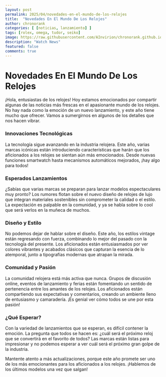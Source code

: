 ```yaml
---
layout: post
permalink: 2025/04/novedades-en-el-mundo-de-los-relojes
title:  "Novedades En El Mundo De Los Relojes"
author: chronorank
categories: [ [noticias, lanzamiento] ]
tags: [rolex, omega, tudor, seiko]
image: https://raw.githubusercontent.com/AInvirion/chronorank.github.io/master/images/posts/20250410045831.png
description: "Watch News"
featured: false
comments: true
---
```

# Novedades En El Mundo De Los Relojes

¡Hola, entusiastas de los relojes! Hoy estamos emocionados por compartir algunas de las noticias más frescas en el apasionante mundo de los relojes. No hay nada como la emoción de un nuevo lanzamiento, y este año tiene mucho que ofrecer. Vamos a sumergirnos en algunos de los detalles que nos hacen vibrar.

### Innovaciones Tecnológicas
La tecnología sigue avanzando en la industria relojera. Este año, varias marcas icónicas están introduciendo características que harán que los aficionados a los relojes se sientan aún más emocionados. Desde nuevas funciones smartwatch hasta mecanismos automáticos mejorados, ¡hay algo para todos! 

### Esperados Lanzamientos
¿Sabías que varias marcas se preparan para lanzar modelos espectaculares muy pronto? Los rumores flotan sobre el nuevo diseño de relojes de lujo que integran materiales sostenibles sin comprometer la calidad o el estilo. La expectación es palpable en la comunidad, y ya se habla sobre lo cool que será verlos en la muñeca de muchos.

### Diseño y Estilo
No podemos dejar de hablar sobre el diseño. Este año, los estilos vintage están regresando con fuerza, combinando lo mejor del pasado con la tecnología del presente. Los aficionados están entusiasmados por ver colores vibrantes y acabados clásicos que capturan la esencia de lo atemporal, junto a tipografías modernas que atrapan la mirada.

### Comunidad y Pasión
La comunidad relojera está más activa que nunca. Grupos de discusión online, eventos de lanzamiento y ferias están fomentando un sentido de pertenencia entre los amantes de los relojes. Los aficionados están compartiendo sus expectativas y comentarios, creando un ambiente lleno de entusiasmo y camaradería. ¡Es genial ver cómo todos se une por esta pasión!  

### ¿Qué Esperar?
Con la variedad de lanzamientos que se esperan, es difícil contener la emoción. La pregunta que todos se hacen es: ¿cuál será el próximo reloj que se convertirá en el favorito de todos? Las marcas están listas para impresionar y no podemos esperar a ver cuál será el próximo gran golpe de la industria.  

Mantente atento a más actualizaciones, porque este año promete ser uno de los más emocionantes para los aficionados a los relojes. ¡Hablemos de los últimos modelos una vez que salgan!